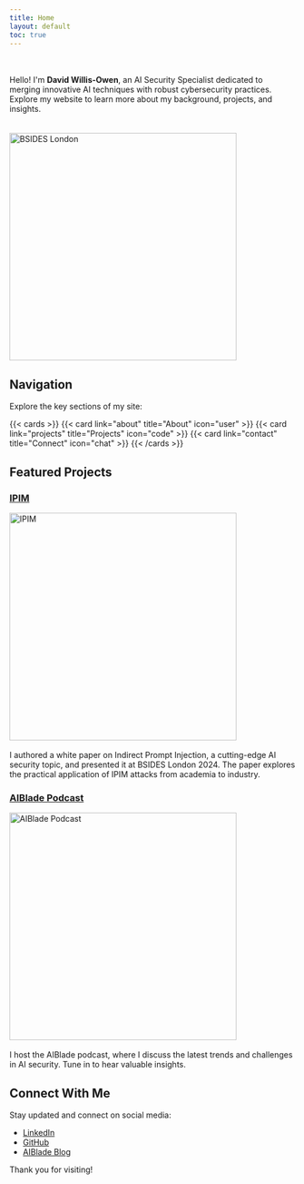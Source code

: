 ```yaml
---
title: Home
layout: default
toc: true
---  
```


<br></br>
Hello! I'm **David Willis-Owen**, an AI Security Specialist dedicated to merging innovative AI techniques with robust cybersecurity practices. Explore my website to learn more about my background, projects, and insights.  
<br></br>
<img src="/images/bsides-london-2024.gif" alt="BSIDES London" width="400">

## Navigation

Explore the key sections of my site:

{{< cards >}}
  {{< card link="about" title="About" icon="user" >}}
  {{< card link="projects" title="Projects" icon="code" >}}
  {{< card link="contact" title="Connect" icon="chat" >}}
{{< /cards >}}

## Featured Projects

### [IPIM](https://www.researchgate.net/publication/382692833_The_Practical_Application_of_Indirect_Prompt_Injection_Attacks_From_Academia_to_Industry)
<img src="/images/IPIM.png" alt="IPIM" width="400">
<br></br>
I authored a white paper on Indirect Prompt Injection, a cutting-edge AI security topic, and presented it at BSIDES London 2024. The paper explores the practical application of IPIM attacks from academia to industry.

### [AIBlade Podcast](https://www.aiblade.net/podcast)
<img src="/images/aiblade-podcast.png" alt="AIBlade Podcast" width="400"> 
<br></br>
I host the AIBlade podcast, where I discuss the latest trends and challenges in AI security. Tune in to hear valuable insights.

## Connect With Me

Stay updated and connect on social media:

- [LinkedIn](https://linkedin.com/in/david-willis-owen-2ba187221)
- [GitHub](https://github.com/davidwillisowen)
- [AIBlade Blog](https://aiblade.net)

Thank you for visiting!
